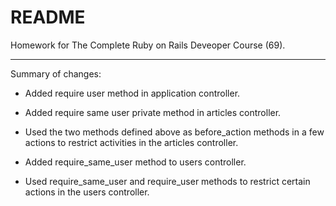 # README

Homework for The Complete Ruby on Rails Deveoper Course (69).

-----------

Summary of changes:

- Added require user method in application controller.

- Added require same user private method in articles controller.

- Used the two methods defined above as before_action methods in a few actions to restrict activities in the articles controller. 

- Added require_same_user method to users controller.

- Used require_same_user and require_user methods to restrict certain actions in the users controller.